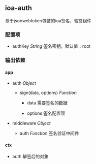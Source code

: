 ## ioa-auth

基于jsonwebtoken包装的ioa签名、验签组件

<!-- 、用户级动态密钥、黑名单标记 -->

<!-- ### 动态签名

动态签名 -->


### 配置项

* authKey *String* 签名密钥，默认值：root


### 输出依赖

#### app

* auth *Object* 

   * sign(data, options) *Function* 

      * data 需要签名的数据

      * options 签名配置项

* middleware *Object* 

   * auth *Function* 签名验证中间件

#### ctx

* auth 解签后的对象


